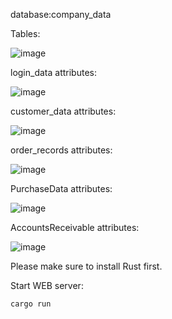 database:company_data

Tables:

![image](https://github.com/Imonanoko/database_project/assets/99231417/52141dee-2879-4b76-ba6d-c0671d8b48fc)

login_data attributes:

![image](https://github.com/Imonanoko/database_project/assets/99231417/e9883126-64c5-49cd-bf91-b412b12063c8)

customer_data attributes:

![image](https://github.com/Imonanoko/database_project/assets/99231417/d42ac275-a914-404a-bd92-d438abe0eef1)

order_records attributes:

![image](https://github.com/Imonanoko/database_project/assets/99231417/8fd7e4f9-323c-4a9a-b32c-2de244c3ce73)

PurchaseData attributes:

![image](https://github.com/Imonanoko/database_project/assets/99231417/45884a4d-2181-44b6-86b9-1c60f151c0fe)

AccountsReceivable attributes:

![image](https://github.com/Imonanoko/database_project/assets/99231417/c62fe7fd-5b35-4592-9cf8-79e6586f407e)

Please make sure to install Rust first.

Start WEB server:
```
cargo run
```
